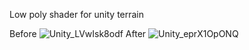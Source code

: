 Low poly shader for unity terrain

Before
![Unity_LVwIsk8odf](https://github.com/user-attachments/assets/d522ddfc-dbb5-4a0a-a19a-0d40b95e52cd)
After
![Unity_eprX1OpONQ](https://github.com/user-attachments/assets/c3fb356b-53d4-4db8-9ec2-8aa9a0611148)

